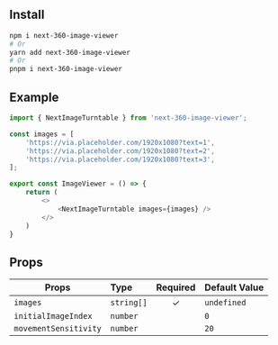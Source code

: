 ## Install

```sh
npm i next-360-image-viewer
# Or
yarn add next-360-image-viewer
# Or
pnpm i next-360-image-viewer
```

## Example

```ts
import { NextImageTurntable } from 'next-360-image-viewer';

const images = [
    'https://via.placeholder.com/1920x1080?text=1',
    'https://via.placeholder.com/1920x1080?text=2',
    'https://via.placeholder.com/1920x1080?text=3',
];

export const ImageViewer = () => {
    return (
        <>
            <NextImageTurntable images={images} />
        </>
    )
}
```

## Props

| Props                 | Type       | Required | Default Value |           
| --------------------- | :--------- | :------: | :------------ | 
| `images`              | `string[]` |    ✓     | `undefined`   |                                             
| `initialImageIndex`   | `number`   |          | `0`           |                                  
| `movementSensitivity` | `number`   |          | `20`          | 